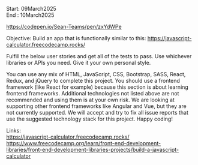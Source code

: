 Start: 09March2025 </br>
End : 10March2025 </br>

https://codepen.io/Sean-Teams/pen/zxYdWPe

Objective: Build an app that is functionally similar to this: https://javascript-calculator.freecodecamp.rocks/ </br>

Fulfill the below user stories and get all of the tests to pass. Use whichever libraries or APIs you need. Give it your own personal style.</br>

You can use any mix of HTML, JavaScript, CSS, Bootstrap, SASS, React, Redux, and jQuery to complete this project. You should use a frontend framework (like React for example) because this section is about learning frontend frameworks. Additional technologies not listed above are not recommended and using them is at your own risk. We are looking at supporting other frontend frameworks like Angular and Vue, but they are not currently supported. We will accept and try to fix all issue reports that use the suggested technology stack for this project. Happy coding!

Links: </br>
https://javascript-calculator.freecodecamp.rocks/ </br>
https://www.freecodecamp.org/learn/front-end-development-libraries/front-end-development-libraries-projects/build-a-javascript-calculator
